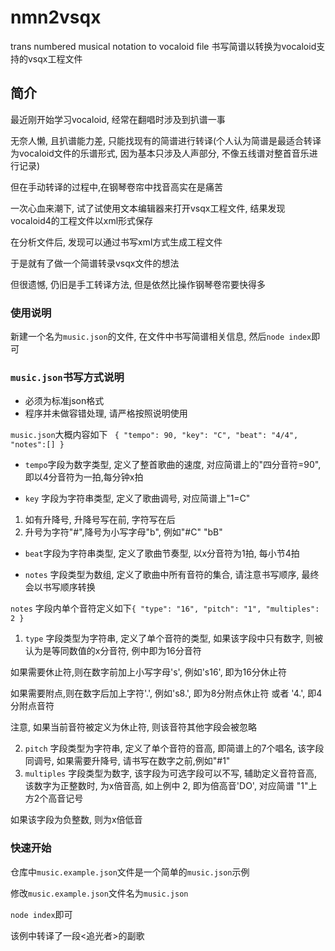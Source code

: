 # nmn2vsqx
  trans numbered musical notation to vocaloid file
  书写简谱以转换为vocaloid支持的vsqx工程文件
## 简介
最近刚开始学习vocaloid, 经常在翻唱时涉及到扒谱一事
  
无奈人懒, 且扒谱能力差, 只能找现有的简谱进行转译(个人认为简谱是最适合转译为vocaloid文件的乐谱形式, 因为基本只涉及人声部分, 不像五线谱对整首音乐进行记录)
  
但在手动转译的过程中,在钢琴卷帘中找音高实在是痛苦
  
一次心血来潮下, 试了试使用文本编辑器来打开vsqx工程文件, 结果发现vocaloid4的工程文件以xml形式保存
  
在分析文件后, 发现可以通过书写xml方式生成工程文件
  
于是就有了做一个简谱转录vsqx文件的想法

但很遗憾, 仍旧是手工转译方法, 但是依然比操作钢琴卷帘要快得多
  
### 使用说明
新建一个名为`music.json`的文件, 在文件中书写简谱相关信息, 然后`node index`即可
  
### `music.json`书写方式说明
+ 必须为标准json格式
+ 程序并未做容错处理, 请严格按照说明使用

`music.json`大概内容如下
`  {
    "tempo": 90,
    "key": "C",
    "beat": "4/4",
    "notes":[]
    }
`
  
+ `tempo`字段为数字类型, 定义了整首歌曲的速度, 对应简谱上的"四分音符=90", 即以4分音符为一拍,每分钟x拍
  
+  `key` 字段为字符串类型, 定义了歌曲调号, 对应简谱上"1=C"
1.  如有升降号, 升降号写在前, 字符写在后
2.  升号为字符"#",降号为小写字母"b", 例如"#C" "bB" 

+  `beat`字段为字符串类型, 定义了歌曲节奏型, 以x分音符为1拍, 每小节4拍

+ `notes` 字段类型为数组, 定义了歌曲中所有音符的集合, 请注意书写顺序, 最终会以书写顺序转换
  
`notes` 字段内单个音符定义如下`{
            "type": "16",
            "pitch": "1",
            "multiples": 2
        }`
1. `type` 字段类型为字符串, 定义了单个音符的类型, 如果该字段中只有数字, 则被认为是等同数值的x分音符, 例中即为16分音符
  
如果需要休止符,则在数字前加上小写字母's', 例如's16', 即为16分休止符
  
如果需要附点,则在数字后加上字符'.', 例如's8.', 即为8分附点休止符 或者 '4.', 即4分附点音符
  
注意, 如果当前音符被定义为休止符, 则该音符其他字段会被忽略
  
2. `pitch` 字段类型为字符串, 定义了单个音符的音高, 即简谱上的7个唱名, 该字段同调号, 如果需要升降号, 请书写在数字之前,例如"#1"
3. `multiples` 字段类型为数字, 该字段为可选字段可以不写, 辅助定义音符音高, 该数字为正整数时, 为x倍音高, 如上例中 2, 即为倍高音'DO', 对应简谱 "1"上方2个高音记号
  
  如果该字段为负整数, 则为x倍低音
  
### 快速开始
仓库中`music.example.json`文件是一个简单的`music.json`示例

  修改`music.example.json`文件名为`music.json`
  
  `node index`即可
  
  该例中转译了一段<追光者>的副歌
